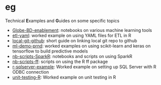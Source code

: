 # eg
Technical **E**xamples and **G**uides on some specific topics

* [Globe-BD-enablement](https://github.com/tohweizhong/eg/tree/master/Globe-BD-enablement): notebooks on various machine learning tools
* [etl-yaml](https://github.com/tohweizhong/eg/tree/master/etl-yaml): worked example on using YAML files for ETL in R
* [local-git-github](https://github.com/tohweizhong/eg/tree/master/local-git-github): short guide on linking local git repo to github
* [ml-demo-prnd](https://github.com/tohweizhong/eg/tree/master/ml-demo-prnd): worked examples on using scikit-learn and keras on tensorflow to build predictive models
* [nb-scripts-SparkR](https://github.com/tohweizhong/eg/tree/master/nb-scripts-SparkR): notebooks and scripts on using SparkR
* [nb-scripts-ff](https://github.com/tohweizhong/eg/tree/master/nb-scripts-ff): scripts on using the R ff package
* [r-sqlserver-example](https://github.com/tohweizhong/eg/tree/master/r-sqlserver-example): Worked example on setting up SQL Server with R ODBC connection
* [unit-testing-R](https://github.com/tohweizhong/eg/tree/master/unit-testing-R): Worked example on unit testing in R
